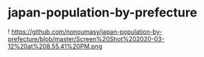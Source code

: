 # japan-population-by-prefecture

! https://github.com/nonoumasy/japan-population-by-prefecture/blob/master/Screen%20Shot%202020-03-12%20at%208.55.41%20PM.png
